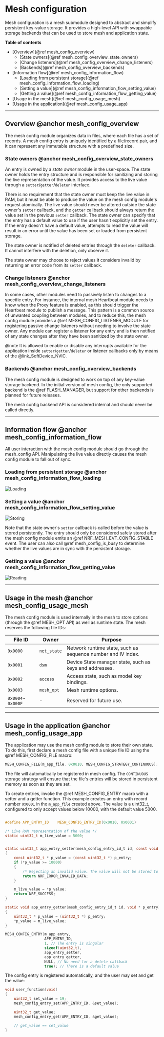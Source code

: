 # Mesh configuration

Mesh configuration is a mesh submodule designed to abstract and simplify persistent key-value storage.
It provides a high-level API with swappable storage backends that can be used to store mesh and
application state.

**Table of contents**
- [Overview](@ref mesh_config_overview)
    - [State owners](@ref mesh_config_overview_state_owners)
    - [Change listeners](@ref mesh_config_overview_change_listeners)
    - [Backends](@ref mesh_config_overview_backends)
- [Information flow](@ref mesh_config_information_flow)
    - [Loading from persistent storage](@ref mesh_config_information_flow_loading)
    - [Setting a value](@ref mesh_config_information_flow_setting_value)
    - [Getting a value](@ref mesh_config_information_flow_getting_value)
- [Usage in the mesh](@ref mesh_config_usage_mesh)
- [Usage in the application](@ref mesh_config_usage_app)


---


## Overview @anchor mesh_config_overview

The mesh config module organizes data in files, where each file has a set of records. A mesh
config entry is uniquely identified by a file/record pair, and it can represent any
immutable structure with a predefined size.

### State owners @anchor mesh_config_overview_state_owners

An entry is owned by a *state owner* module in the user-space. The state owner holds the entry
structure and is responsible for sanitizing and storing the live representation of the value. It
provides access to the live value through a `setter`/`getter`/`deleter` interface.

There is no requirement that the state owner must keep the live value in RAM, but it must be able to produce the
value on the mesh config module's request atomically. The live value should never be altered outside
the state owner's `setter` callback, and the `getter` callback should always return the value set
in the previous `setter` callback. The state owner can specify that the entry has a default value
to use if the user hasn't explicitly set the entry. If the entry doesn't have a default value,
attempts to read the value will result in an error until the value has been set or loaded from
persistent storage.

The state owner is notified of deleted entries through the `deleter` callback. It cannot interfere
with the deletion, only observe it.

The state owner may choose to reject values it considers invalid by returning an error code from its
`setter` callback.

### Change listeners @anchor mesh_config_overview_change_listeners

In some cases, other modules need to passively listen to changes to a specific entry.
For instance, the internal mesh Heartbeat module needs to know when the Proxy feature is enabled, as
this should trigger the Heartbeat module to publish a message. This pattern is a common source of
unwanted coupling between modules, and to reduce this, the mesh config module provides a
@ref MESH_CONFIG_LISTENER_MODULE for registering passive change listeners without needing to involve
the state owner. Any module can register a listener for any entry and is then notified of any
state changes after they have been sanitized by the state owner.

@note It is allowed to enable or disable any interrupts available for the application inside
`setter`/`getter`/`deleter` or listener callbacks only by means of the @link_SoftDevice_NVIC.

### Backends @anchor mesh_config_overview_backends

The mesh config module is designed to work on top of any key-value storage backend. In the initial
version of mesh config, the only supported backend is the @ref FLASH_MANAGER, but support for other
backends is planned for future releases.

The mesh config backend API is considered internal and should never be called directly.


---


## Information flow @anchor mesh_config_information_flow

All user interaction with the mesh config module should go through the mesh_config API. Manipulating
the live value directly causes the mesh config module to fall out of sync.

### Loading from persistent storage @anchor mesh_config_information_flow_loading

![Loading](img/mesh_config_load.svg)

### Setting a value @anchor mesh_config_information_flow_setting_value

![Storing](img/mesh_config_save.svg)

Note that the state owner's `setter` callback is called before the value is stored persistently.
The entry should only be considered safely stored after the mesh config module emits an
@ref NRF_MESH_EVT_CONFIG_STABLE event. The user can also call @ref mesh_config_is_busy to determine
whether the live values are in sync with the persistent storage.

### Getting a value @anchor mesh_config_information_flow_getting_value

![Reading](img/mesh_config_get.svg)


---


## Usage in the mesh @anchor mesh_config_usage_mesh

The mesh config module is used internally in the mesh to store options (through the @ref MESH_OPT
API) as well as runtime state. The mesh reserves the following file IDs:

| File ID            | Owner       | Purpose
|--------------------|-------------|---------
| `0x0000`           | `net_state` | Network runtime state, such as sequence number and IV index.
| `0x0001`           | `dsm`       | Device State manager state, such as keys and addresses.
| `0x0002`           | `access`    | Access state, such as model key bindings.
| `0x0003`           | `mesh_opt`  | Mesh runtime options.
| `0x0004`- `0x000F` | -           | Reserved for future use.


---


## Usage in the application @anchor mesh_config_usage_app

The application may use the mesh config module to store their own state. To do this, first declare
a mesh config file with a unique file ID using the @ref MESH_CONFIG_FILE macro:

```C
MESH_CONFIG_FILE(m_app_file, 0x0010, MESH_CONFIG_STRATEGY_CONTINUOUS);
```

The file will automatically be registered in mesh config. The `CONTINUOUS` storage
strategy will ensure that the file's entries will be stored in persistent memory as soon as
they are set.

To create entries, invoke the @ref MESH_CONFIG_ENTRY macro with a setter and a getter function.
This example creates an entry with record number `0x0001` in the `m_app_file` created above.
The value is a uint32_t, configured to only accept values below 10000, with the default value 5000.

```C

#define APP_ENTRY_ID    MESH_CONFIG_ENTRY_ID(0x0010, 0x0001)

/* Live RAM representation of the value */
static uint32_t m_live_value = 5000;


static uint32_t app_entry_setter(mesh_config_entry_id_t id, const void * p_entry)
{
    const uint32_t * p_value = (const uint32_t *) p_entry;
    if (*p_value >= 10000)
    {
        /* Rejecting an invalid value. The value will not be stored to persistent storage. */
        return NRF_ERROR_INVALID_DATA;
    }

    m_live_value = *p_value;
    return NRF_SUCCESS;
}

static void app_entry_getter(mesh_config_entry_id_t id, void * p_entry)
{
    uint32_t * p_value = (uint32_t *) p_entry;
    *p_value = m_live_value;
}

MESH_CONFIG_ENTRY(m_app_entry,
                  APP_ENTRY_ID,
                  1, // The entry is singular
                  sizeof(uint32_t),
                  app_entry_setter,
                  app_entry_getter,
                  NULL, // No need for a delete callback
                  true); // There is a default value
```

The config entry is registered automatically, and the user may set and get the value:

```C
void user_function(void)
{
    uint32_t set_value = 19;
    mesh_config_entry_set(APP_ENTRY_ID, &set_value);

    uint32_t get_value;
    mesh_config_entry_get(APP_ENTRY_ID, &get_value);

    // get_value == set_value
}
```
